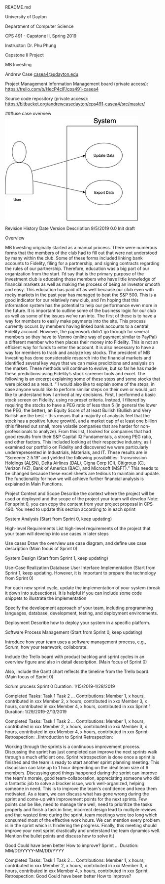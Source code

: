 README.md


University of Dayton

Department of Computer Science

CPS 491 - Capstone II, Spring 2019

Instructor: Dr. Phu Phung

Capstone II Project

MB Investing

Andrew Case
casea4@udayton.edu

Project Management Information
Management board (private access): https://trello.com/b/HecP4clF/cps491-casea4

Source code repository (private access): https://bitbucket.org/andrewcasedayton/cps491-casea4/src/master/


###use case overview
![Use Case Diagram](Diagrams/UseCase1.png "use case diagram")

Revision History
Date	Version	Description
9/5/2019	0.0	Init draft

Overview

MB Investing originally started as a manual process. There were numerous forms that the members of the club had to fill out that were not understood by many within the club. 
Some of these forms included linking bank accounts to Fidelity, filing for a partnership, and signing contracts regarding the rules of our partnership. 
Therefore, education was a big part of our organization from the start. I’d say that is the primary purpose of the investment club is educating those members who have little knowledge of
 financial markets as well as making the process of being an investor smooth and easy. This education has paid off as well because our club even with rocky markets in the 
 past year has managed to beat the S&P 500. This is a good indicator for our relatively new club, and I’m hoping that this information system has the potential to help our performance
  even more in the future.
	It is important to outline some of the business logic for our club as well as some of the issues we’ve run into. The first of these is to have a way for members to 
    easily make payments into the site. This process currently occurs by members having linked bank accounts to a central Fidelity account. 
    However, the paperwork didn’t go through for several members so they have to Venmo (online way of payment similar to PayPal) a different member who then places their money 
    into Fidelity. This is not an efficient way for funds to enter the account.
	It is also necessary to have a way for members to track and analyze key stocks. The president of MB Investing has done considerable research into the financial 
    markets and identified several key ways that we can make predictions and analysis on the market. These methods will continue to evolve, but so far he has made these
     predictions using Fidelity’s stock screener tools and excel. The following is an excerpt explaining some of these steps and some stocks that were picked as a result.
“ I would also like to explain some of the steps, in case anyone would like to perform similar steps on their own or would just like to understand how I arrived
 at my decisions. First, I performed a basic stock screen on Fidelity, using no preset criteria. Instead, I filtered by requiring the stocks to have a PEG ratio 
 of less than 5 (in general the lower the PEG, the better), an Equity Score of at least Bullish (Bullish and Very Bullish are the best – this means that a majority of 
 analysts feel that the stock has a positive future growth), and a market cap of at least one billion (this filtered out small, more volatile companies that are harder 
 for non-professionals to analyze). From this list, I looked for companies that had good results from their S&P Capital IQ Fundamentals, a strong PEG ratio, and other factors. 
 This included looking at their respective industry, as I examined our portfolio on Fidelity and discovered we were particularly underrepresented in Industrials, Materials, and IT. 
 These results are in “Screener 2.5.19” and yielded the following possibilities: Transmission Holdings (ALSN), Delta Airlines (DAL), Cigna Corp (CI), Citigroup (C), Verizon (VZ),
  Bank of America (BAC), and Microsoft (MSFT).”
This needs to be changed because these excel sheets are tedious to maintain and update. The functionality for how we will achieve further financial analysis is explained in Main Functions.

Project Context and Scope
Describe the context where the project will be used or deployed and the scope of the project your team will develop Note: For sprint 0, you can copy the content from your project proposal in CPS 490. You need to update this section according to in each sprint

System Analysis
(Start from Sprint 0, keep updating)

High-level Requirements
List high-level requirements of the project that your team will develop into use cases in later steps

Use cases
Draw the overview use case diagram, and define use case description (Main focus of Sprint 0)

System Design
(Start from Sprint 1, keep updating)

Use-Case Realization
Database
User Interface
Implementation
(Start from Sprint 1, keep updating. However, it is important to prepare the technology from Sprint 0)

For each new sprint cycle, update the implementation of your system (break it down into subsections). It is helpful if you can include some code snippets to illustrate the implementation

Specify the development approach of your team, including programming languages, database, development, testing, and deployment environments.

Deployment
Describe how to deploy your system in a specific platform.

Software Process Management
(Start from Sprint 0, keep updating)

Introduce how your team uses a software management process, e.g., Scrum, how your teamwork, collaborate.

Include the Trello board with product backlog and sprint cycles in an overview figure and also in detail description. (Main focus of Sprint 0)

Also, include the Gantt chart reflects the timeline from the Trello board. (Main focus of Sprint 0)

Scrum process
Sprint 0
Duration: 1/15/2019-1/28/2019

Completed Tasks:
Task 1
Task 2
...
Contributions:
Member 1, x hours, contributed in xxx
Member 2, x hours, contributed in xxx
Member 3, x hours, contributed in xxx
Member 4, x hours, contributed in xxx
Sprint 1
Duration: 1/29/2019-2/13/2019

Completed Tasks:
Task 1
Task 2
...
Contributions:
Member 1, x hours, contributed in xxx
Member 2, x hours, contributed in xxx
Member 3, x hours, contributed in xxx
Member 4, x hours, contributed in xxx
Sprint Retrospection:
_(Introduction to Sprint Retrospection:

Working through the sprints is a continuous improvement process. Discussing the sprint has just completed can improve the next sprints walk through a much efficient one. Sprint retrospection is done once a sprint is finished and the team is ready to start another sprint planning meeting. This discussion can take up to 1 hour depending on the ideal team size of 6 members. Discussing good things happened during the sprint can improve the team's morale, good team-collaboration, appreciating someone who did a fantastic job to solve a blocker issue, work well-organized, helping someone in need. This is to improve the team's confidence and keep them motivated. As a team, we can discuss what has gone wrong during the sprint and come-up with improvement points for the next sprints. Few points can be like, need to manage time well, need to prioritize the tasks properly and finish a task in time, incorrect design lead to multiple reviews and that wasted time during the sprint, team meetings were too long which consumed most of the effective work hours. We can mention every problem is in the sprint which is hindering the progress. Finally, this meeting should improve your next sprint drastically and understand the team dynamics well. Mention the bullet points and discuss how to solve it.)

Good	Could have been better	How to improve?
Sprint ...
Duration: MM/DD/YYYY-MM/DD/YYYY

Completed Tasks:
Task 1
Task 2
...
Contributions:
Member 1, x hours, contributed in xxx
Member 2, x hours, contributed in xxx
Member 3, x hours, contributed in xxx
Member 4, x hours, contributed in xxx
Sprint Retrospection:
Good	Could have been better	How to improve?
